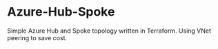 # Azure-Hub-Spoke
Simple Azure Hub and Spoke topology written in Terraform.  Using VNet peering to save cost.
